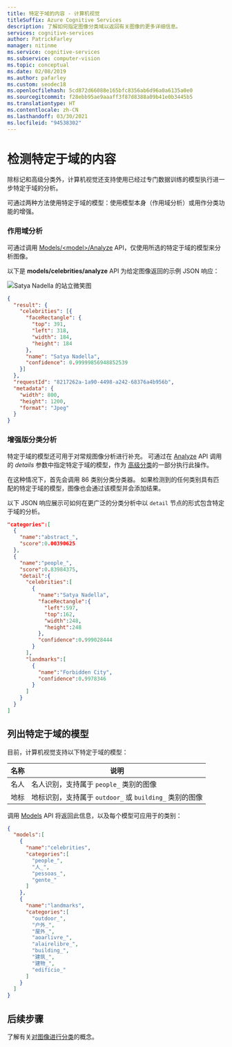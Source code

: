 ```yaml
---
title: 特定于域的内容 - 计算机视觉
titleSuffix: Azure Cognitive Services
description: 了解如何指定图像分类域以返回有关图像的更多详细信息。
services: cognitive-services
author: PatrickFarley
manager: nitinme
ms.service: cognitive-services
ms.subservice: computer-vision
ms.topic: conceptual
ms.date: 02/08/2019
ms.author: pafarley
ms.custom: seodec18
ms.openlocfilehash: 5cd872d66088e165bfc8356ab6d96a0a6135a0e0
ms.sourcegitcommit: f28ebb95ae9aaaff3f87d8388a09b41e0b3445b5
ms.translationtype: HT
ms.contentlocale: zh-CN
ms.lasthandoff: 03/30/2021
ms.locfileid: "94538302"
---
```

# <a name="detect-domain-specific-content"></a>检测特定于域的内容

除标记和高级分类外，计算机视觉还支持使用已经过专门数据训练的模型执行进一步特定于域的分析。

可通过两种方法使用特定于域的模型：使用模型本身（作用域分析）或用作分类功能的增强。

### <a name="scoped-analysis"></a>作用域分析

可通过调用 [Models/\<model\>/Analyze](https://westcentralus.dev.cognitive.microsoft.com/docs/services/computer-vision-v3-1-ga/operations/56f91f2e778daf14a499f21b) API，仅使用所选的特定于域的模型来分析图像。

以下是 **models/celebrities/analyze** API 为给定图像返回的示例 JSON 响应：

![Satya Nadella 的站立微笑图](./images/satya.jpeg)

```json
{
  "result": {
    "celebrities": [{
      "faceRectangle": {
        "top": 391,
        "left": 318,
        "width": 184,
        "height": 184
      },
      "name": "Satya Nadella",
      "confidence": 0.99999856948852539
    }]
  },
  "requestId": "8217262a-1a90-4498-a242-68376a4b956b",
  "metadata": {
    "width": 800,
    "height": 1200,
    "format": "Jpeg"
  }
}
```

### <a name="enhanced-categorization-analysis"></a>增强版分类分析

特定于域的模型还可用于对常规图像分析进行补充。 可通过在 [Analyze](https://westcentralus.dev.cognitive.microsoft.com/docs/services/computer-vision-v3-1-ga/operations/56f91f2e778daf14a499f21b) API 调用的 *details* 参数中指定特定于域的模型，作为 [高级分类](concept-categorizing-images.md)的一部分执行此操作。

在这种情况下，首先会调用 86 类别分类分类器。 如果检测到的任何类别具有匹配的特定于域的模型，图像也会通过该模型并会添加结果。

以下 JSON 响应展示可如何在更广泛的分类分析中以 `detail` 节点的形式包含特定于域的分析。

```json
"categories":[
  {
    "name":"abstract_",
    "score":0.00390625
  },
  {
    "name":"people_",
    "score":0.83984375,
    "detail":{
      "celebrities":[
        {
          "name":"Satya Nadella",
          "faceRectangle":{
            "left":597,
            "top":162,
            "width":248,
            "height":248
          },
          "confidence":0.999028444
        }
      ],
      "landmarks":[
        {
          "name":"Forbidden City",
          "confidence":0.9978346
        }
      ]
    }
  }
]
```

## <a name="list-the-domain-specific-models"></a>列出特定于域的模型

目前，计算机视觉支持以下特定于域的模型：

| 名称 | 说明 |
|------|-------------|
| 名人 | 名人识别，支持属于 `people_` 类别的图像 |
| 地标 | 地标识别，支持属于 `outdoor_` 或 `building_` 类别的图像 |

调用 [Models](https://westcentralus.dev.cognitive.microsoft.com/docs/services/computer-vision-v3-1-ga/operations/56f91f2e778daf14a499f20e) API 将返回此信息，以及每个模型可应用于的类别：

```json
{
  "models":[
    {
      "name":"celebrities",
      "categories":[
        "people_",
        "人_",
        "pessoas_",
        "gente_"
      ]
    },
    {
      "name":"landmarks",
      "categories":[
        "outdoor_",
        "户外_",
        "屋外_",
        "aoarlivre_",
        "alairelibre_",
        "building_",
        "建筑_",
        "建物_",
        "edifício_"
      ]
    }
  ]
}
```

## <a name="next-steps"></a>后续步骤

了解有关[对图像进行分类](concept-categorizing-images.md)的概念。
